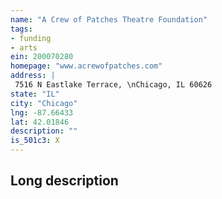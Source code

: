 ```yaml
---
name: "A Crew of Patches Theatre Foundation"
tags:
- funding
- arts
ein: 200070280
homepage: "www.acrewofpatches.com"
address: |
 7516 N Eastlake Terrace, \nChicago, IL 60626
state: "IL"
city: "Chicago"
lng: -87.66433
lat: 42.01846
description: ""
is_501c3: X
---
```


## Long description



